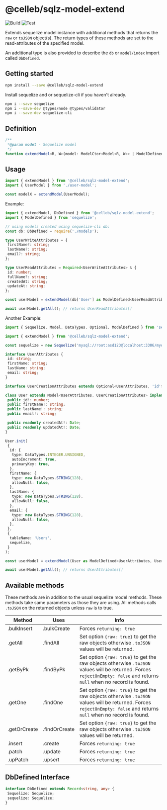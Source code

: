 # @celleb/sqlz-model-extend

![Build](https://github.com/Celleb/sqlz-model-extend/workflows/Build/badge.svg?branch=main) ![Test](https://github.com/Celleb/sqlz-model-extend/workflows/Test/badge.svg?branch=main)

Extends sequelize model instance with additional methods that returns the `raw` or `toJSON` object(s).
The return types of these methods are set to the read-attributes of the specified model.

An additional type is also provided to describe the `db` or `model/index` import called `DbDefined`.

## Getting started

```bash
npm install --save @celleb/sqlz-model-extend
```

Install sequelize and or sequelize-cli if you haven't already.

```bash
npm i --save sequelize
npm i --save-dev @types/node @types/validator
npm i --save-dev sequelize-cli
```

## Definition

```typescript
/**
 *@param model - Sequelize model
 */
function extendModel<R, W>(model: ModelCtor<Model<R, W>> | ModelDefined<R, W>);
```

## Usage

```typescript
import { extendModel } from '@celleb/sqlz-model-extend';
import { UserModel } from './user-model';

const modelX = extendModel(UserModel);
```

Example:

```typescript
import { extendModel, DbDefined } from '@celleb/sqlz-model-extend';
import { ModelDefined } from 'sequelize';

// using models created using sequelize-cli db:
const db: DbDefined = require('./models');

type UserWriteAttributes = {
 firstName?: string;
 lastName?: string;
 email?: string;
};

type UserReadAttributes = Required<UserWriteAttributes> & {
 id: number;
 fullName?: string;
 createdAt: string;
 updateAt: string;
};

const userModel = extendModel(db['User'] as ModelDefined<UserReadAttributes, UserWriteAttributes>);

await userModel.getAll(); // returns UserReadAttributes[]
```

Another Example:

```typescript
import { Sequelize, Model, DataTypes, Optional, ModelDefined } from 'sequelize';

import { extendModel } from '@celleb/sqlz-model-extend';

const sequelize = new Sequelize('mysql://root:asd123@localhost:3306/mydb');

interface UserAttributes {
 id: string;
 firstName: string;
 lastName: string;
 email: string;
}

interface UserCreationAttributes extends Optional<UserAttributes, 'id'> {}

class User extends Model<UserAttributes, UserCreationAttributes> implements UserAttributes {
 public id!: number;
 public firstName!: string;
 public lastName!: string;
 public email!: string;

 public readonly createdAt!: Date;
 public readonly updatedAt!: Date;
}

User.init(
 {
  id: {
   type: DataTypes.INTEGER.UNSIGNED,
   autoIncrement: true,
   primaryKey: true,
  },
  firstName: {
   type: new DataTypes.STRING(128),
   allowNull: false,
  },
  lastName: {
   type: new DataTypes.STRING(128),
   allowNull: false,
  },
  email: {
   type: new DataTypes.STRING(128),
   allowNull: false,
  },
 },
 {
  tableName: 'Users',
  sequelize,
 }
);

const userModel = extendModel(User as ModelDefined<UserAttributes, UserCreationAttributes>);

await userModel.getAll(); // returns UserAttributes[]
```

## Available methods

These methods are in addition to the usual sequelize model methods.
These methods take same parameters as those they are using.
All methods calls `.toJSON` on the returned objects unless `raw` is to true.

| Method       | Uses          | Info                                                                                                                                                                   |
| ------------ | ------------- | ---------------------------------------------------------------------------------------------------------------------------------------------------------------------- |
| .bulkInsert  | .bulkCreate   | Forces `returning: true`                                                                                                                                               |
| .getAll      | .findAll      | Set option `{raw: true}` to get the raw objects otherwise `.toJSON` values will be returned.                                                                           |
| .getByPk     | .findByPk     | Set option `{raw: true}` to get the raw objects otherwise `.toJSON` values will be returned. Forces `rejectOnEmpty: false` and returns `null` when no record is found. |
| .getOne      | .findOne      | Set option `{raw: true}` to get the raw objects otherwise `.toJSON` values will be returned. Forces `rejectOnEmpty: false` and returns `null` when no record is found. |
| .getOrCreate | .findOrCreate | Set option `{raw: true}` to get the raw objects otherwise `.toJSON` values will be returned.                                                                           |
| .insert      | .create       | Forces `returning: true`                                                                                                                                               |
| .patch       | .update       | Forces `returning: true`                                                                                                                                               |
| .upPatch     | .upsert       | Forces `returning: true`                                                                                                                                               |

## DbDefined Interface

```typescript
interface DbDefined extends Record<string, any> {
 Sequelize: Sequelize;
 sequelize: Sequelize;
}
```
